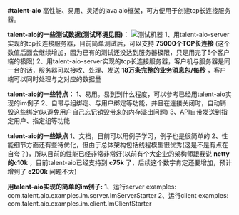 **#talent-aio** 
高性能、易用、灵活的java aio框架，可方便用于创建tcp长连接服务器。

 **talent-aio的一些测试数据(测试环境见图)：** 
![测试机器](https://git.oschina.net/tywo45/talent-aio/raw/master/ddd.png?dir=0&filepath=ddd.png&oid=2c5667ac59cc61884cd96830dc00ced481b9dc16&sha=c6fe97a4e175a3393ab0d4b9dec2ce04148039eb "在这里输入图片标题")
1、用talent-aio-server实现的tcp长连接服务器，目前简单测试后，可以支持 **75000个TCP长连接** (这个数值后面会继续增加，因为已有的测试还没达到服务器极限，只是用完了5个客户端的极限)
2、用talent-aio-server实现的tcp长连接服务器，客户机与服务器是同一台的话，服务器可以接收、处理、发送 **18万条完整的业务消息包/每秒** ，客户端可以同时处理与之对应的数据量

 **talent-aio的一些特点：** 
1、易用。易到到什么程度，可以参考已经用talent-aio实现的im例子
2、自带与组绑定、与用户绑定等功能，并且在连接关闭时，自动销毁这些绑定(以避免用户自己忘记销毁带来的内存溢出问题)
3、API自带发送到指定用户、指定组等功能

 **talent-aio的一些缺点** 
1、文档，目前可以用例子学习，例子也是很简单的
2、性能细节方面还有些待优化，但由于总体架构包括线程模型很优秀(这是不是有点在自夸？)，所以目前的性能已经非常非常好(以前有个大企业的架构师跟我说 **netty的c10k** ，目前talent-aio已经支持到 **c75k** 了，后续这个数字肯定还要增加，预计增到了 **c200k** 问题不大)

 **用talent-aio实现的简单的im例子:** 
1、运行server examples: com.talent.aio.examples.im.server.ImServerStarter
2、运行client examples: com.talent.aio.examples.im.client.ImClientStarter